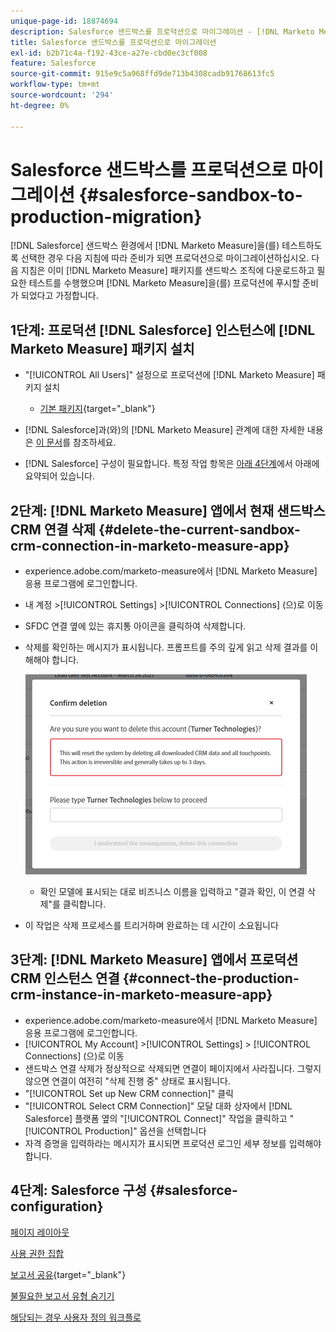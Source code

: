 ```yaml
---
unique-page-id: 18874694
description: Salesforce 샌드박스를 프로덕션으로 마이그레이션 - [!DNL Marketo Measure]
title: Salesforce 샌드박스를 프로덕션으로 마이그레이션
exl-id: b2b71c4a-f192-43ce-a27e-cbd0ec3cf008
feature: Salesforce
source-git-commit: 915e9c5a968ffd9de713b4308cadb91768613fc5
workflow-type: tm+mt
source-wordcount: '294'
ht-degree: 0%

---
```


# Salesforce 샌드박스를 프로덕션으로 마이그레이션 {#salesforce-sandbox-to-production-migration}

[!DNL Salesforce] 샌드박스 환경에서 [!DNL Marketo Measure]을(를) 테스트하도록 선택한 경우 다음 지침에 따라 준비가 되면 프로덕션으로 마이그레이션하십시오. 다음 지침은 이미 [!DNL Marketo Measure] 패키지를 샌드박스 조직에 다운로드하고 필요한 테스트를 수행했으며 [!DNL Marketo Measure]을(를) 프로덕션에 푸시할 준비가 되었다고 가정합니다.

## 1단계: 프로덕션 [!DNL Salesforce] 인스턴스에 [!DNL Marketo Measure] 패키지 설치

* &quot;[!UICONTROL All Users]&quot; 설정으로 프로덕션에 [!DNL Marketo Measure] 패키지 설치

   * [기본 패키지](https://appexchange.salesforce.com/appxListingDetail?listingId=a0N3000000B3KLuEAN){target="_blank"}

* [!DNL Salesforce]과(와)의 [!DNL Marketo Measure] 관계에 대한 자세한 내용은 [이 문서](/help/configuration-and-setup/marketo-measure-and-salesforce/how-marketo-measure-and-salesforce-interact.md)를 참조하세요.
* [!DNL Salesforce] 구성이 필요합니다. 특정 작업 항목은 [아래 4단계](#salesforce-configuration)에서 아래에 요약되어 있습니다.

## 2단계: [!DNL Marketo Measure] 앱에서 현재 샌드박스 CRM 연결 삭제 {#delete-the-current-sandbox-crm-connection-in-marketo-measure-app}

* experience.adobe.com/marketo-measure에서 [!DNL Marketo Measure] 응용 프로그램에 로그인합니다.
* 내 계정 >[!UICONTROL Settings] >[!UICONTROL Connections] (으)로 이동
* SFDC 연결 옆에 있는 휴지통 아이콘을 클릭하여 삭제합니다.
* 삭제를 확인하는 메시지가 표시됩니다. 프롬프트를 주의 깊게 읽고 삭제 결과를 이해해야 합니다.

  ![](assets/salesforce-sandbox-to-production-migration-1.png)

   * 확인 모델에 표시되는 대로 비즈니스 이름을 입력하고 &quot;결과 확인, 이 연결 삭제&quot;를 클릭합니다.
* 이 작업은 삭제 프로세스를 트리거하며 완료하는 데 시간이 소요됩니다

## 3단계: [!DNL Marketo Measure] 앱에서 프로덕션 CRM 인스턴스 연결 {#connect-the-production-crm-instance-in-marketo-measure-app}

* experience.adobe.com/marketo-measure에서 [!DNL Marketo Measure] 응용 프로그램에 로그인합니다.
* [!UICONTROL My Account] >[!UICONTROL Settings] > [!UICONTROL Connections] (으)로 이동
* 샌드박스 연결 삭제가 정상적으로 삭제되면 연결이 페이지에서 사라집니다. 그렇지 않으면 연결이 여전히 &quot;삭제 진행 중&quot; 상태로 표시됩니다.
* &quot;[!UICONTROL Set up New CRM connection]&quot; 클릭
* &quot;[!UICONTROL Select CRM Connection]&quot; 모달 대화 상자에서 [!DNL Salesforce] 플랫폼 옆의 &quot;[!UICONTROL Connect]&quot; 작업을 클릭하고 &quot;[!UICONTROL Production]&quot; 옵션을 선택합니다
* 자격 증명을 입력하라는 메시지가 표시되면 프로덕션 로그인 세부 정보를 입력해야 합니다.

## 4단계: Salesforce 구성 {#salesforce-configuration}

[페이지 레이아웃](/help/configuration-and-setup/marketo-measure-and-salesforce/page-layout-instructions.md)

[사용 권한 집합](/help/configuration-and-setup/marketo-measure-and-salesforce/marketo-measure-permission-sets.md)

[보고서 공유](https://help.salesforce.com/s/articleView?language=en_US&id=analytics_share_folder.htm&type=0){target="_blank"}

[불필요한 보고서 유형 숨기기](/help/configuration-and-setup/marketo-measure-and-salesforce/hiding-unnecessary-report-types.md)

[해당되는 경우 사용자 정의 워크플로](/help/advanced-marketo-measure-features/custom-revenue-amount/using-a-custom-revenue-amount-field.md)
